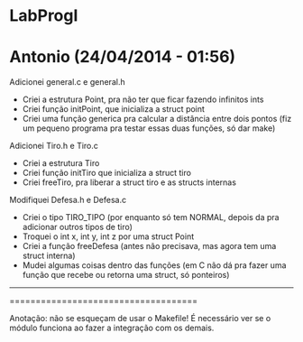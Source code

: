 LabProgI
========

Antonio (24/04/2014 - 01:56)
============================

Adicionei general.c e general.h
  - Criei a estrutura Point, pra não ter que ficar fazendo infinitos ints
  - Criei função initPoint, que inicializa a struct point
  - Criei uma função generica pra calcular a distância entre dois pontos
  (fiz um pequeno programa pra testar essas duas funções, só dar make)

Adicionei Tiro.h e Tiro.c
   - Criei a estrutura Tiro
   - Criei função initTiro que inicializa a struct tiro
   - Criei freeTiro, pra liberar a struct tiro e as structs internas

Modifiquei Defesa.h e Defesa.c
   - Criei o tipo TIRO_TIPO (por enquanto só tem NORMAL, depois da pra adicionar outros tipos
     de tiro)
   - Troquei o int x, int y, int z por uma struct Point
   - Criei a função freeDefesa (antes não precisava, mas agora tem uma struct interna)
   - Mudei algumas coisas dentro das funções (em C não dá pra fazer uma função que recebe
     ou retorna uma struct, só ponteiros)

-----------------------------------------------------------------------------------------------------

====================================

Anotação: não se esqueçam de usar o Makefile! É necessário ver se o módulo funciona ao fazer a integração com os demais.

